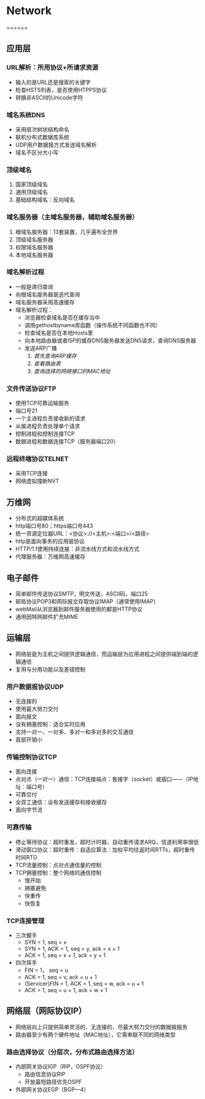 # Network
======

## 应用层

###  URL解析：所用协议+所请求资源
* 输入的是URL还是搜索的关键字
* 检查HSTS列表，是否使用HTPPS协议
* 转换非ASCII的Unicode字符

###  域名系统DNS
* 采用层次树状结构命名
* 联机分布式数据库系统
* UDP用户数据报方式发送域名解析
* 域名不区分大小写

###  顶级域名
1. 国家顶级域名
2. 通用顶级域名
3. 基础结构域名：反向域名

###  域名服务器（主域名服务器，辅助域名服务器）
1. 根域名服务器：13套装置，几乎遍布全世界
2. 顶级域名服务器
3. 权限域名服务器
4. 本地域名服务器

###  域名解析过程
* 一般是递归查询
* 向根域名服务器是迭代查询
* 域名服务器采用高速缓存
* 域名解析过程：
  * 浏览器检查域名是否在缓存当中
  * 调用gethostbyname库函数（操作系统不同函数也不同）
  * 检查域名是否在本地Hosts里
  * 向本地路由器或者ISP的缓存DNS服务器发送DNS请求，查询DNS服务器
  * 发送ARP广播<br>
    1. *首先查询ARP缓存*
    2. *查看路由表*
    3. *查询选择的网络接口的MAC地址*

###  文件传送协议FTP
* 使用TCP可靠运输服务
* 端口号21
* 一个主进程负责接收新的请求
* 从属进程负责处理单个请求
* 控制进程和控制连接TCP
* 数据进程和数据连接TCP（服务器端口20）

###  远程终端协议TELNET
* 采用TCP连接
* 网络虚拟撞断NVT

## 万维网
* 分布式的超媒体系统
* http端口号80；https端口号443
* 统一资源定位器URL：<协议>://<主机>:<端口>/<路径>
* http是面向事务的应用层协议
* HTTP/1.1使用持续连接：非流水线方式和流水线方式
* 代理服务器：万维网高速缓存

## 电子邮件
* 简单邮件传送协议SMTP，明文传送，ASCII码，端口25
* 邮局协议POP3和网际报文存取协议IMAP（通常使用IMAP）
* webMail从浏览器到邮件服务器使用的都是HTTP协议
* 通用因特网邮件扩充MIME

## 运输层
* 网络层是为主机之间提供逻辑通信，而运输层为应用进程之间提供端到端的逻辑通信
* 复用与分用功能以及差错控制

###  用户数据报协议UDP
* 无连接的
* 使用最大努力交付
* 面向报文
* 没有拥塞控制：适合实时应用
* 支持一对一、一对多、多对一和多对多的交互通信
* 首部开销小

###  传输控制协议TCP
* 面向连接
* 点对点（一对一）通信：TCP连接端点：套接字（socket）或插口——（IP地址：端口号）
* 可靠交付
* 全双工通信：设有发送缓存和接收缓存
* 面向字节流

###  可靠传输
* 停止等待协议：超时重发，超时计时器，自动重传请求ARQ，信道利用率很低
* 滑动窗口协议：超时重传：自适应算法：加权平均往返时间RTTs，超时重传时间RTO
* TCP流量控制：点对点通信量的控制
* TCP拥塞控制：整个网络的通信控制
  * 慢开始
  * 拥塞避免
  * 快重传
  * 快恢复

### TCP连接管理
* 三次握手
  * SYN = 1, seq = x
  * SYN = 1, ACK = 1, seq = y, ack = x + 1
  * ACK = 1, seq = x + 1, ack = y + 1
* 四次挥手
  * FIN = 1， seq = u
  * ACK = 1, seq = v, ack = u + 1
  * (Servicer)FIN = 1, ACK = 1, seq = w, ack = u + 1
  * ACK = 1, seq = u + 1, ack = w + 1

## 网络层（网际协议IP）
* 网络层向上只提供简单灵活的、无连接的、尽最大努力交付的数据报服务
* 路由器至少有两个硬件地址（MAC地址），它需串联不同的网络类型

### 路由选择协议（分层次，分布式路由选择方法）
* 内部网关协议IGP（RIP，OSPF协议）
  * 路由信息协议RIP
  * 开放最短路径优先OSPF
* 外部网关协议EGP（BGP—4）
